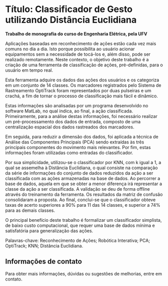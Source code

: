 # Título: **Classificador de Gesto utilizando Distância Euclidiana**

**Trabalho de monografia do curso de Engenharia Elétrica, pela UFV**

Aplicações baseadas em reconhecimento de ações estão cada vez mais comuns no dia a dia. Isto porque possibilita ao usuário acionar equipamentos sem a necessidade de tocá-los e, além disso, pode ser realizado remotamente. Neste contexto, o objetivo deste trabalho é a criação de uma ferramenta de classificação de ações, pré-definidas, para o usuário em tempo real. 
    
Esta ferramenta adquire os dados das ações dos usuários e os categoriza em um conjunto de 14 classes. Os marcadores registrados pelo Sistema de Rastreamento OptiTrack foram representados por duas pulseiras e um crachá, a fim de tornar o processo de classificação mais fácil e dinâmico.

Estas informações são analisadas por um programa desenvolvido no software MatLab, no qual indica, ao final, a ação classificada. Primeiramente, para a análise destas informações, foi necessário realizar um pré-processamento dos dados de entrada, composto de uma centralização espacial dos dados rastreados dos marcadores.

Em seguida, para reduzir a dimensão dos dados, foi aplicada a técnica de Análise das Componentes Principais (PCA) sendo extraídas às três principais componentes do movimento mais relevantes. Por fim, estas informações foram utilizadas como entradas do classificador. 

Por sua simplicidade, utilizou-se o classificador por KNN, com k igual a 1, a qual se assemelha à Distância Euclidiana, o qual consiste na comparação da série de informações do conjunto de dados reduzidos da ação a ser classificada com as ações armazenadas na base de dados. Ao percorrer a base de dados, aquela em que se obter a menor diferença irá representar a classe da ação a ser classificada. A validação se deu de forma offline através do treinamento da ferramenta. Os resultados da matriz de confusão consolidaram a proposta. Ao final, conclui-se que o classificador obteve taxas de acerto superiores a 90\% para 11 das 14 classes, e superior a 74% para as demais classes. 

O principal benefício deste trabalho é formalizar um classificador simplista, de baixo custo computacional, que requer uma base de dados mínima e satisfatória para generalização das ações.

Palavras-chave: Reconhecimento de Ações; Robótica Interativa; PCA; OptiTrack; KNN; Distância Euclidiana.

## Informações de contato

Para obter mais informações, dúvidas ou sugestões de melhorias, entre em contato.
